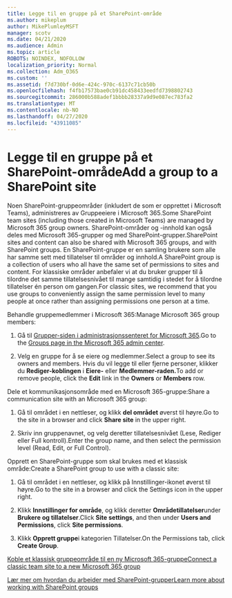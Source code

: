 ```yaml
---
title: Legge til en gruppe på et SharePoint-område
ms.author: mikeplum
author: MikePlumleyMSFT
manager: scotv
ms.date: 04/21/2020
ms.audience: Admin
ms.topic: article
ROBOTS: NOINDEX, NOFOLLOW
localization_priority: Normal
ms.collection: Adm_O365
ms.custom: ''
ms.assetid: f7d730bf-0d6e-424c-970c-6137c71cb50b
ms.openlocfilehash: f4fb17573bae0cb91dc458433eedfd7398802743
ms.sourcegitcommit: 286000b588adef1bbbb28337a9d9e087ec783fa2
ms.translationtype: MT
ms.contentlocale: nb-NO
ms.lasthandoff: 04/27/2020
ms.locfileid: "43911085"
---
```

# <a name="add-a-group-to-a-sharepoint-site"></a><span data-ttu-id="a8345-102">Legge til en gruppe på et SharePoint-område</span><span class="sxs-lookup"><span data-stu-id="a8345-102">Add a group to a SharePoint site</span></span>

<span data-ttu-id="a8345-103">Noen SharePoint-gruppeområder (inkludert de som er opprettet i Microsoft Teams), administreres av Gruppeeiere i Microsoft 365.</span><span class="sxs-lookup"><span data-stu-id="a8345-103">Some SharePoint team sites (including those created in Microsoft Teams) are managed by Microsoft 365 group owners.</span></span> <span data-ttu-id="a8345-104">SharePoint-områder og -innhold kan også deles med Microsoft 365-grupper og med SharePoint-grupper.</span><span class="sxs-lookup"><span data-stu-id="a8345-104">SharePoint sites and content can also be shared with Microsoft 365 groups, and with SharePoint groups.</span></span> <span data-ttu-id="a8345-105">En SharePoint-gruppe er en samling brukere som alle har samme sett med tillatelser til områder og innhold.</span><span class="sxs-lookup"><span data-stu-id="a8345-105">A SharePoint group is a collection of users who all have the same set of permissions to sites and content.</span></span> <span data-ttu-id="a8345-106">For klassiske områder anbefaler vi at du bruker grupper til å tilordne det samme tillatelsesnivået til mange samtidig i stedet for å tilordne tillatelser én person om gangen.</span><span class="sxs-lookup"><span data-stu-id="a8345-106">For classic sites, we recommend that you use groups to conveniently assign the same permission level to many people at once rather than assigning permissions one person at a time.</span></span>
  
<span data-ttu-id="a8345-107">Behandle gruppemedlemmer i Microsoft 365:</span><span class="sxs-lookup"><span data-stu-id="a8345-107">Manage Microsoft 365 group members:</span></span>
  
1. <span data-ttu-id="a8345-108">Gå til [Grupper-siden i administrasjonssenteret for Microsoft 365](https://portal.office.com/adminportal/home#/groups).</span><span class="sxs-lookup"><span data-stu-id="a8345-108">Go to the [Groups page in the Microsoft 365 admin center](https://portal.office.com/adminportal/home#/groups).</span></span>
    
2. <span data-ttu-id="a8345-109">Velg en gruppe for å se eiere og medlemmer.</span><span class="sxs-lookup"><span data-stu-id="a8345-109">Select a group to see its owners and members.</span></span> <span data-ttu-id="a8345-110">Hvis du vil legge til eller fjerne personer, klikker du **Rediger-koblingen** i **Eiere-** eller **Medlemmer-raden.**</span><span class="sxs-lookup"><span data-stu-id="a8345-110">To add or remove people, click the **Edit** link in the **Owners** or **Members** row.</span></span> 
    
<span data-ttu-id="a8345-111">Dele et kommunikasjonsområde med en Microsoft 365-gruppe:</span><span class="sxs-lookup"><span data-stu-id="a8345-111">Share a communication site with an Microsoft 365 group:</span></span>
  
1. <span data-ttu-id="a8345-112">Gå til området i en nettleser, og klikk **del området** øverst til høyre.</span><span class="sxs-lookup"><span data-stu-id="a8345-112">Go to the site in a browser and click **Share site** in the upper right.</span></span> 
    
2. <span data-ttu-id="a8345-113">Skriv inn gruppenavnet, og velg deretter tillatelsesnivået (Lese, Rediger eller Full kontroll).</span><span class="sxs-lookup"><span data-stu-id="a8345-113">Enter the group name, and then select the permission level (Read, Edit, or Full Control).</span></span>
    
<span data-ttu-id="a8345-114">Opprett en SharePoint-gruppe som skal brukes med et klassisk område:</span><span class="sxs-lookup"><span data-stu-id="a8345-114">Create a SharePoint group to use with a classic site:</span></span>
  
1. <span data-ttu-id="a8345-115">Gå til området i en nettleser, og klikk på Innstillinger-ikonet øverst til høyre.</span><span class="sxs-lookup"><span data-stu-id="a8345-115">Go to the site in a browser and click the Settings icon in the upper right.</span></span>
    
2. <span data-ttu-id="a8345-116">Klikk **Innstillinger for område**, og klikk deretter **Områdetillatelser**under **Brukere og tillatelser**.</span><span class="sxs-lookup"><span data-stu-id="a8345-116">Click **Site settings**, and then under **Users and Permissions**, click **Site permissions**.</span></span>
    
3. <span data-ttu-id="a8345-117">Klikk **Opprett gruppe**i kategorien Tillatelser.</span><span class="sxs-lookup"><span data-stu-id="a8345-117">On the Permissions tab, click **Create Group**.</span></span>
    
[<span data-ttu-id="a8345-118">Koble et klassisk gruppeområde til en ny Microsoft 365-gruppe</span><span class="sxs-lookup"><span data-stu-id="a8345-118">Connect a classic team site to a new Microsoft 365 group</span></span>](https://go.microsoft.com/fwlink/?linkid=2008654)
  
[<span data-ttu-id="a8345-119">Lær mer om hvordan du arbeider med SharePoint-grupper</span><span class="sxs-lookup"><span data-stu-id="a8345-119">Learn more about working with SharePoint groups</span></span>](https://go.microsoft.com/fwlink/?linkid=874658)
  

